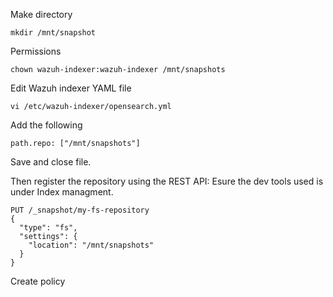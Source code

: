 Make directory

```
mkdir /mnt/snapshot
```
Permissions

```
chown wazuh-indexer:wazuh-indexer /mnt/snapshots
```
Edit Wazuh indexer YAML file

```
vi /etc/wazuh-indexer/opensearch.yml
```
 Add the following
 
```
path.repo: ["/mnt/snapshots"]
```
Save and close file.

Then register the repository using the REST API:
Esure the dev tools used is under Index managment.

```
PUT /_snapshot/my-fs-repository
{
  "type": "fs",
  "settings": {
    "location": "/mnt/snapshots"
  }
}
```

Create policy




